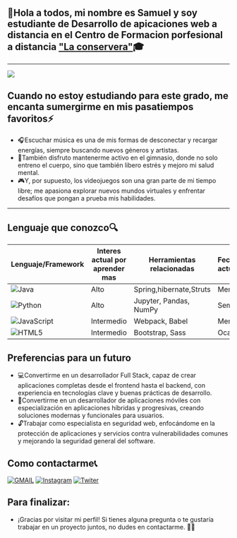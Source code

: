 ## 👋Hola a todos, mi nombre es Samuel y soy estudiante de Desarrollo de apicaciones web a distancia en el Centro de Formacion porfesional a distancia ["La conservera"](https://sites.google.com/view/fplaconservera)🎓

---

[![](https://salesystems.es/wp-content/uploads/2023/01/tecnologia-informatica-diferencias.jpg)](https://todofp.es/que-estudiar/loe/informatica-comunicaciones/des-aplicaciones-web.html)

## Cuando no estoy estudiando para este grado, me encanta sumergirme en mis pasatiempos favoritos⚡
- 🎧Escuchar música es una de mis formas de desconectar y recargar energías, siempre buscando nuevos géneros y artistas.
- 💪También disfruto mantenerme activo en el gimnasio, donde no solo entreno el cuerpo, sino que también libero estrés y mejoro mi salud mental.
- 🎮Y, por supuesto, los videojuegos son una gran parte de mi tiempo libre; me apasiona explorar nuevos mundos virtuales y enfrentar desafíos que pongan a prueba mis habilidades.

---

## Lenguaje que conozco🔍

| Lenguaje/Framework                                                                                               | Interes actual por aprender mas  | Herramientas relacionadas | Fecuencia de actualizacion|
|--------------------                                                                                              |----------                        |--------------             |------------------         |
|![Java](https://img.shields.io/badge/Java-ED8B00?style=for-the-badge&logo=java&logoColor=white)                   | Alto                             | Spring,hibernate,Struts   | Mensual                   |
|![Python](https://img.shields.io/badge/Python-FFD43B?style=for-the-badge&logo=python&logoColor=306998)            | Alto                             | Jupyter, Pandas, NumPy    | Semanal                   |
|![JavaScript](https://img.shields.io/badge/JavaScript-323330?style=for-the-badge&logo=javascript&logoColor=F7DF1E)| Intermedio                       | Webpack, Babel            | Mensual                   |
|![HTML5](https://img.shields.io/badge/HTML-E34F26?style=for-the-badge&logo=html5&logoColor=white)                 | Intermedio                       | Bootstrap, Sass           | Ocasional                 |


## Preferencias para un futuro

 - 💻Convertirme en un desarrollador Full Stack, capaz de crear aplicaciones completas desde el frontend hasta el backend, con experiencia en tecnologías clave y buenas prácticas de desarrollo.
 - 📱Convertirme en un desarrollador de aplicaciones móviles con especialización en aplicaciones híbridas y progresivas, creando soluciones modernas y funcionales para usuarios.
 - 🔓Trabajar como especialista en seguridad web, enfocándome en la protección de aplicaciones y servicios contra vulnerabilidades comunes y mejorando la seguridad general del software.

## Como contactarme📞

[![GMAIL](https://img.shields.io/badge/Mail-D14836?style=for-the-badge&logo=gmail&logoColor=white)](1666321@alu.murciaeduca.es)
[![Instagram](https://img.shields.io/badge/Instagram-E4405F?style=for-the-badge&logo=instagram&logoColor=white)](https://www.instagram.com/samurl11)
[![Twiter](https://img.shields.io/badge/Twitter-1DA1F2?style=for-the-badge&logo=twitter&logoColor=white)](https://x.com/samuel_lison)

## Para finalizar:
- ¡Gracias por visitar mi perfil! Si tienes alguna pregunta o te gustaría trabajar en un proyecto juntos, no dudes en contactarme. 🚀😊
